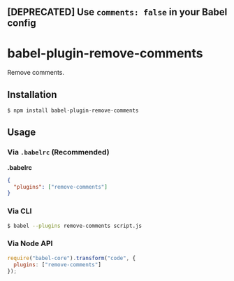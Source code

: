 ## [DEPRECATED] Use `comments: false` in your Babel config

# babel-plugin-remove-comments

Remove comments.

## Installation

```sh
$ npm install babel-plugin-remove-comments
```

## Usage

### Via `.babelrc` (Recommended)

**.babelrc**

```json
{
  "plugins": ["remove-comments"]
}
```

### Via CLI

```sh
$ babel --plugins remove-comments script.js
```

### Via Node API

```javascript
require("babel-core").transform("code", {
  plugins: ["remove-comments"]
});
```
